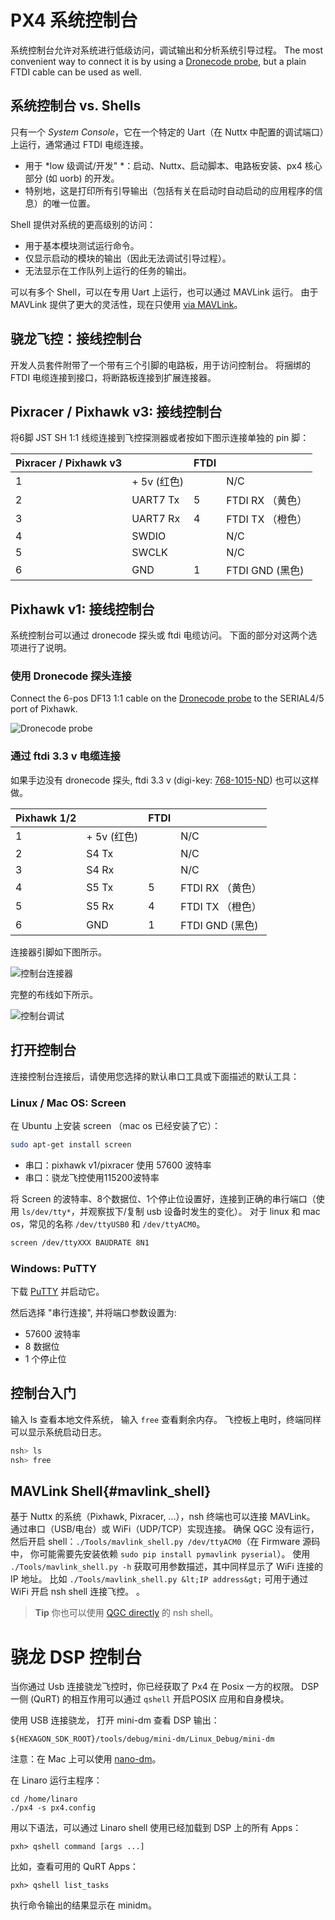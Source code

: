 # PX4 系统控制台

系统控制台允许对系统进行低级访问，调试输出和分析系统引导过程。 The most convenient way to connect it is by using a [Dronecode probe](https://kb.zubax.com/display/MAINKB/Dronecode+Probe+documentation), but a plain FTDI cable can be used as well.

## 系统控制台 vs. Shells

只有一个 *System Console*，它在一个特定的 Uart（在 Nuttx 中配置的调试端口）上运行，通常通过 FTDI 电缆连接。

* 用于 *low 级调试/开发" *：启动、Nuttx、启动脚本、电路板安装、px4 核心部分 (如 uorb) 的开发。
* 特别地，这是打印所有引导输出（包括有关在启动时自动启动的应用程序的信息）的唯一位置。

Shell 提供对系统的更高级别的访问：

* 用于基本模块测试运行命令。
* 仅显示启动的模块的输出（因此无法调试引导过程）。
* 无法显示在工作队列上运行的任务的输出。

可以有多个 Shell，可以在专用 Uart 上运行，也可以通过 MAVLink 运行。 由于 MAVLink 提供了更大的灵活性，现在只使用 [via MAVLink](#mavlink_shell)。

## 骁龙飞控：接线控制台

开发人员套件附带了一个带有三个引脚的电路板，用于访问控制台。 将捆绑的 FTDI 电缆连接到接口，将断路板连接到扩展连接器。

## Pixracer / Pixhawk v3: 接线控制台

将6脚 JST SH 1:1 线缆连接到飞控探测器或者按如下图示连接单独的 pin 脚：

| Pixracer / Pixhawk v3 |           | FTDI |               |
| --------------------- | --------- | ---- | ------------- |
| 1                     | + 5v (红色) |      | N/C           |
| 2                     | UART7 Tx  | 5    | FTDI RX （黄色）  |
| 3                     | UART7 Rx  | 4    | FTDI TX （橙色）  |
| 4                     | SWDIO     |      | N/C           |
| 5                     | SWCLK     |      | N/C           |
| 6                     | GND       | 1    | FTDI GND (黑色) |

## Pixhawk v1: 接线控制台

系统控制台可以通过 dronecode 探头或 ftdi 电缆访问。 下面的部分对这两个选项进行了说明。

### 使用 Dronecode 探头连接

Connect the 6-pos DF13 1:1 cable on the [Dronecode probe](https://kb.zubax.com/display/MAINKB/Dronecode+Probe+documentation) to the SERIAL4/5 port of Pixhawk.

![Dronecode probe](../../assets/console/dronecode_probe.jpg)

### 通过 ftdi 3.3 v 电缆连接

如果手边没有 dronecode 探头, ftdi 3.3 v (digi-key: [768-1015-ND](http://www.digikey.com/product-detail/en/TTL-232R-3V3/768-1015-ND/1836393)) 也可以这样做。

| Pixhawk 1/2 |           | FTDI |               |
| ----------- | --------- | ---- | ------------- |
| 1           | + 5v (红色) |      | N/C           |
| 2           | S4 Tx     |      | N/C           |
| 3           | S4 Rx     |      | N/C           |
| 4           | S5 Tx     | 5    | FTDI RX （黄色）  |
| 5           | S5 Rx     | 4    | FTDI TX （橙色）  |
| 6           | GND       | 1    | FTDI GND (黑色) |

连接器引脚如下图所示。

![控制台连接器](../../assets/console/console_connector.jpg)

完整的布线如下所示。

![控制台调试](../../assets/console/console_debug.jpg)

## 打开控制台

连接控制台连接后，请使用您选择的默认串口工具或下面描述的默认工具：

### Linux / Mac OS: Screen

在 Ubuntu 上安装 screen （mac os 已经安装了它）：

```bash
sudo apt-get install screen
```

* 串口：pixhawk v1/pixracer 使用 57600 波特率
* 串口：骁龙飞控使用115200波特率

将 Screen 的波特率、8个数据位、1个停止位设置好，连接到正确的串行端口（使用 `ls/dev/tty*`，并观察拔下/复制 usb 设备时发生的变化）。 对于 linux 和 mac os，常见的名称 `/dev/ttyUSB0` 和 `/dev/ttyACM0`。

```bash
screen /dev/ttyXXX BAUDRATE 8N1
```

### Windows: PuTTY

下载 [PuTTY](http://www.chiark.greenend.org.uk/~sgtatham/putty/download.html) 并启动它。

然后选择 "串行连接", 并将端口参数设置为:

* 57600 波特率
* 8 数据位
* 1 个停止位

## 控制台入门

输入 ls 查看本地文件系统， 输入 `free` 查看剩余内存。 飞控板上电时，终端同样可以显示系统启动日志。

```bash
nsh> ls
nsh> free
```

## MAVLink Shell{#mavlink_shell}

基于 Nuttx 的系统（Pixhawk, Pixracer, ...），nsh 终端也可以连接 MAVLink。 通过串口（USB/电台）或 WiFi（UDP/TCP）实现连接。 确保 QGC 没有运行，然后开启 shell：`./Tools/mavlink_shell.py /dev/ttyACM0`（在 Firmware 源码中， 你可能需要先安装依赖 `sudo pip install pymavlink pyserial`）。 使用 `./Tools/mavlink_shell.py -h` 获取可用参数描述，其中同样显示了 WiFi 连接的 IP 地址。 比如 `./Tools/mavlink_shell.py &lt;IP address&gt;` 可用于通过 WiFi 开启 nsh shell 连接飞控。 。

> **Tip** 你也可以使用 [QGC directly](https://docs.qgroundcontrol.com/en/analyze_view/mavlink_console.html) 的 nsh shell。

# 骁龙 DSP 控制台

当你通过 Usb 连接骁龙飞控时，你已经获取了 Px4 在 Posix 一方的权限。 DSP 一侧 (QuRT) 的相互作用可以通过 `qshell` 开启POSIX 应用和自身模块。

使用 USB 连接骁龙， 打开 mini-dm 查看 DSP 输出：

    ${HEXAGON_SDK_ROOT}/tools/debug/mini-dm/Linux_Debug/mini-dm
    

注意：在 Mac 上可以使用 [nano-dm](https://github.com/kevinmehall/nano-dm)。

在 Linaro 运行主程序：

    cd /home/linaro
    ./px4 -s px4.config
    

用以下语法，可以通过 Linaro shell 使用已经加载到 DSP 上的所有 Apps：

    pxh> qshell command [args ...]
    

比如，查看可用的 QuRT Apps：

    pxh> qshell list_tasks
    

执行命令输出的结果显示在 minidm。